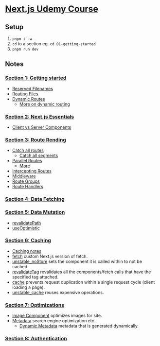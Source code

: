 # [Next.js Udemy Course](https://www.udemy.com/course/nextjs-react-the-complete-guide/)

## Setup

1. `pnpm i -w`
2. `cd` to a section eg. `cd 01-getting-started`
3. `pnpm run dev`

## Notes

### [Section 1: Getting started](./01-getting-started/)

- [Reserved Filenames](./01-getting-started/notes/reserved-filenames.md)
- [Routing Files](./01-getting-started/app/routing-files.md)
- [Dynamic Routes](./01-getting-started/app/blog/[slug]/dynamic-routes.md)
  - [More on dynamic routing](./01-getting-started/notes/dynamic-routes.md)

### [Section 2: Next.js Essentials](./02-nextjs-essentials/)

- [Client vs Server Components](./02-nextjs-essentials/notes/client-vs-server-components.md)

### [Section 3: Route Rending](./03-routing-rendering/)

- [Catch all routes](./03-routing-rendering/notes/catch-all-routes.md)
  - [Catch all segments](<./03-routing-rendering/app/(content)/archive/@archive/[[...filter]]/catch-all-segments.md>)
- [Parallel Routes](./03-routing-rendering/notes/parallel-routes.md)
  - [More](<./03-routing-rendering/app/(content)/archive/parallel-routes.md>)
- [Intercepting Routes](<./03-routing-rendering/app/(content)/news/[slug]/@modal/(.)image/intercepting-routes.md>)
- [Middleware](./03-routing-rendering/middleware.md)
- [Route Groups](./03-routing-rendering/app/route-groups.md)
- [Route Handlers](./03-routing-rendering/app/api/route-handlers.md)

### [Section 4: Data Fetching](./04-data-fetching/)

### [Section 5: Data Mutation](./05-data-mutation/)

- [revalidatePath](https://nextjs.org/docs/app/api-reference/functions/revalidatePath)
- [useOptimistic](https://react.dev/reference/react/useOptimistic)

### [Section 6: Caching](./06-caching/)

- [Caching notes](./06-caching/notes/caching.md)
- [fetch](https://nextjs.org/docs/app/api-reference/functions/fetch)
  custom Next.js version of fetch.
- [unstable_noStore](https://nextjs.org/docs/app/api-reference/functions/unstable_noStore)
  sets the component it is called within to not be cached.
- [revalidateTag](https://nextjs.org/docs/app/api-reference/functions/revalidateTag)
  revalidates all the components/fetch calls that have the specified tag
  attached.
- [cache](https://react.dev/reference/react/cache) prevents request duplication
  within a single request cycle (client loading a page).
- [unstable_cache](https://nextjs.org/docs/app/api-reference/functions/unstable_cache)
  reuses expensive operations.

### [Section 7: Optimizations](./07-optimizations/)

- [Image Component](https://nextjs.org/docs/app/api-reference/components/image)
  optimizes images for site.
- [Metadata](https://nextjs.org/docs/app/building-your-application/optimizing/metadata)
  search engine optimization etc.
  - [Dynamic Metadata](https://nextjs.org/docs/app/building-your-application/optimizing/metadata#dynamic-metadata)
    metadata that is generated dynamically.

### [Section 8: Authentication](./08-authentication/)
